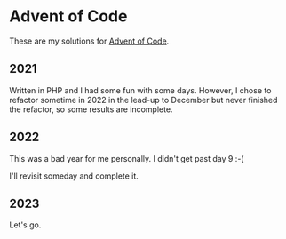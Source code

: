 # Advent of Code

These are my solutions for [Advent of Code](https://adventofcode.com/).

## 2021
Written in PHP and I had some fun with some days. However, I chose to refactor sometime
in 2022 in the lead-up to December but never finished the refactor, so some results are
incomplete.

## 2022
This was a bad year for me personally. I didn't get past day 9 :-(

I'll revisit someday and complete it.

## 2023
Let's go.